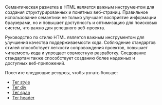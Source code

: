 Семантическая разметка в HTML является важным инструментом для создания структурированных и понятных веб-страниц. Правильное использование семантики не только улучшает восприятие информации браузерами, но и повышает доступность и оптимизацию для поисковых систем, что важно для успешного веб-проекта.

Руководство по стилю HTML является важным инструментом для улучшения качества поддерживаемости кода. Соблюдение стандартов стилей способствует легкости сопровождения проектов, повышает читаемость кода и упрощает совместную разработку. Следование стандартам также способствует созданию более надежных и доступных веб-приложений.

Посетите следующие ресурсы, чтобы узнать больше:
- [Тег style](Tag%20<style>/README.md)
- [Тег div](Tag%20<div>/README.md)
- [Тег span](Tag%20<span>/README.md)
- [Тег header](Tag%20<header>/README.md)